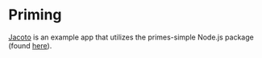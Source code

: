 # Priming

[Jacoto](http://priming.herokuapp.com) is an example app that utilizes the primes-simple Node.js package (found [here](https://www.npmjs.com/package/primes-simple)). 
